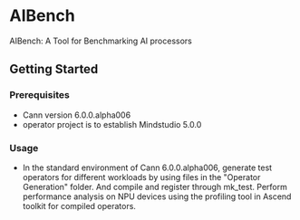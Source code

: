 # AIBench
AIBench: A Tool for Benchmarking AI processors

## Getting Started

### Prerequisites

- Cann version 6.0.0.alpha006
- operator project is to establish Mindstudio 5.0.0

### Usage

- In the standard environment of Cann 6.0.0.alpha006, generate test operators for different workloads by using files in the "Operator Generation" folder. And compile and register through mk_test. Perform performance analysis on NPU devices using the profiling tool in Ascend toolkit for compiled operators.
